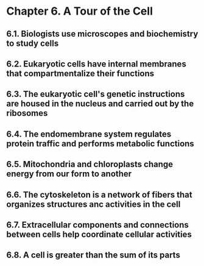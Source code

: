 # Chapter 6. A Tour of the Cell

## 6.1. Biologists use microscopes and biochemistry to study cells



## 6.2. Eukaryotic cells have internal membranes that compartmentalize their functions



## 6.3. The eukaryotic cell's genetic instructions are housed in the nucleus and carried out by the ribosomes



## 6.4. The endomembrane system regulates protein traffic and performs metabolic functions



## 6.5. Mitochondria and chloroplasts change energy from our form to another



## 6.6. The cytoskeleton is a network of fibers that organizes structures anc activities in the cell



## 6.7. Extracellular components and connections between cells help coordinate cellular activities


## 6.8. A cell is greater than the sum of its parts



